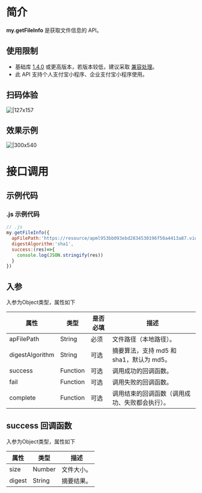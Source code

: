 
# 简介
**my.getFileInfo** 是获取文件信息的 API。

## 使用限制

- 基础库 [1.4.0](https://opendocs.alipay.com/mini/framework/lib) 或更高版本，若版本较低，建议采取 [兼容处理](https://opendocs.alipay.com/mini/framework/compatibility)。
- 此 API 支持个人支付宝小程序、企业支付宝小程序使用。

## 扫码体验
![|127x157](https://gw.alipayobjects.com/zos/skylark-tools/public/files/6b701ceeda8e89e8a76065f67b4f4946.jpeg#align=left&display=inline&height=157&margin=%5Bobject%20Object%5D&originHeight=157&originWidth=127&status=done&style=stroke&width=127)

## 效果示例
![|300x540](https://gw.alipayobjects.com/zos/skylark-tools/public/files/b5510bb7efd866b5a5368099d62156c8.gif#align=left&display=inline&height=540&margin=%5Bobject%20Object%5D&originHeight=540&originWidth=300&status=done&style=stroke&width=300)

# 接口调用

## 示例代码

### .js 示例代码
```javascript
// .js
my.getFileInfo({
  apFilePath:'https://resource/apml953bb093ebd2834530196f50a4413a87.video',
  digestAlgorithm:'sha1',
  success:(res)=>{
    console.log(JSON.stringify(res))
  }
})
```

## 入参
入参为Object类型，属性如下

| **属性** | **类型** | **是否必填** | **描述** |
| --- | --- | --- | --- |
| apFilePath | String | 必须 | 文件路径（本地路径）。 |
| digestAlgorithm | String | 可选 | 摘要算法，支持 md5 和 sha1，默认为 md5。 |
| success | Function | 可选 | 调用成功的回调函数。 |
| fail | Function | 可选 | 调用失败的回调函数。 |
| complete | Function | 可选 | 调用结束的回调函数（调用成功、失败都会执行）。 |


## success 回调函数
入参为Object类型，属性如下

| **属性** | **类型** | **描述** |
| --- | --- | --- |
| size | Number | 文件大小。 |
| digest | String | 摘要结果。 |



